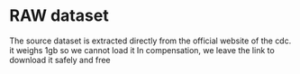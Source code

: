 # RAW dataset

The source dataset is extracted directly from the official website of the cdc. 
it weighs 1gb so we cannot load it
In compensation, we leave the link to download it safely and free
